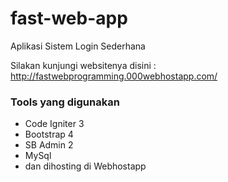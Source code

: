 # fast-web-app
Aplikasi Sistem Login Sederhana

Silakan kunjungi websitenya disini : http://fastwebprogramming.000webhostapp.com/

### Tools yang digunakan

- Code Igniter 3
- Bootstrap 4
- SB Admin 2
- MySql
- dan dihosting di Webhostapp

